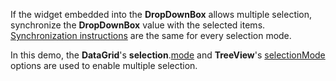 If the widget embedded into the **DropDownBox** allows multiple selection, synchronize the **DropDownBox** value with the selected items. [Synchronization instructions](/Demos/WidgetsGallery/Demo/DropDownBox/SingleSelection/Angular/Light/) are the same for every selection mode.

In this demo, the **DataGrid**'s **selection**.[mode](/Documentation/ApiReference/UI_Widgets/dxDataGrid/Configuration/selection/#mode) and **TreeView**'s [selectionMode](/Documentation/ApiReference/UI_Widgets/dxTreeView/Configuration/#selectionMode) options are used to enable multiple selection.